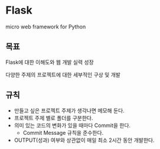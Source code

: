 # Flask
micro web framework for Python
## 목표
Flask에 대한 이해도와 웹 개발 실력 성장

다양한 주제의 프로젝트에 대한 세부적인 구상 및 개발

## 규칙
- 만들고 싶은 프로젝트 주제가 생각나면 메모해 둔다.
- 프로젝트 주제 별로 폴더를 구분한다.
- 의미 있는 코드의 변화가 있을 때마다 Commit을 한다.
  - Commit Message 규칙을 준수한다.
- OUTPUT(성과) 여부와 상관없이 매일 최소 2시간 동안 개발한다.